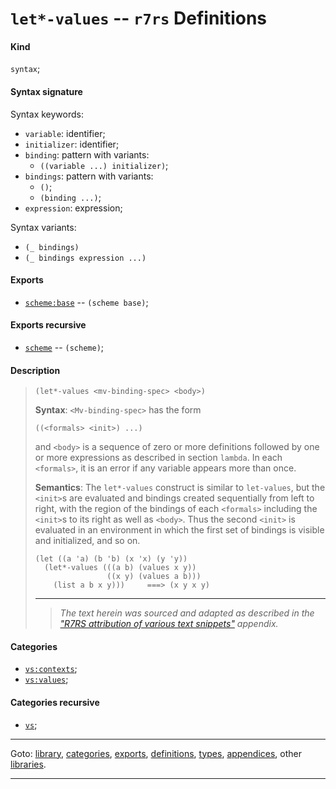 

<a id='definition__r7rs__let_2a_-values'></a>

# `let*-values` -- `r7rs` Definitions


<a id='definition__r7rs__let_2a_-values__kind'></a>

#### Kind

`syntax`;


<a id='definition__r7rs__let_2a_-values__syntax-signature'></a>

#### Syntax signature

Syntax keywords:
 * `variable`: identifier;
 * `initializer`: identifier;
 * `binding`: pattern with variants:
   * `((variable ...) initializer)`;
 * `bindings`: pattern with variants:
   * `()`;
   * `(binding ...)`;
 * `expression`: expression;

Syntax variants:
 * `(_ bindings)`
 * `(_ bindings expression ...)`


<a id='definition__r7rs__let_2a_-values__exports'></a>

#### Exports

 * [`scheme:base`](../../r7rs/exports/scheme_3a_base.md#export__r7rs__scheme_3a_base) -- `(scheme base)`;


<a id='definition__r7rs__let_2a_-values__exports-recursive'></a>

#### Exports recursive

 * [`scheme`](../../r7rs/exports/scheme.md#export__r7rs__scheme) -- `(scheme)`;


<a id='definition__r7rs__let_2a_-values__description'></a>

#### Description

> ````
> (let*-values <mv-binding-spec> <body>)
> ````
> 
> 
> **Syntax**:
> `<Mv-binding-spec>` has the form
> ````
> ((<formals> <init>) ...)
> ````
> and `<body>` is a sequence of zero or more
> definitions followed by one or more expressions as described in section `lambda`.  In each `<formals>`,
> it is an error if any variable appears more than once.
> 
> **Semantics**:
> The `let*-values` construct is similar to `let-values`, but the
> `<init>`s are evaluated and bindings created sequentially from
> left to right, with the region of the bindings of each `<formals>`
> including the `<init>`s to its right as well as `<body>`.  Thus the
> second `<init>` is evaluated in an environment in which the first
> set of bindings is visible and initialized, and so on.
> 
> ````
> (let ((a 'a) (b 'b) (x 'x) (y 'y))
>   (let*-values (((a b) (values x y))
>                 ((x y) (values a b)))
>     (list a b x y)))     ===> (x y x y)
> ````
> 
> 
> ----
> > *The text herein was sourced and adapted as described in the ["R7RS attribution of various text snippets"](../../r7rs/appendices/attribution.md#appendix__r7rs__attribution) appendix.*


<a id='definition__r7rs__let_2a_-values__categories'></a>

#### Categories

 * [`vs:contexts`](../../r7rs/categories/vs_3a_contexts.md#category__r7rs__vs_3a_contexts);
 * [`vs:values`](../../r7rs/categories/vs_3a_values.md#category__r7rs__vs_3a_values);


<a id='definition__r7rs__let_2a_-values__categories-recursive'></a>

#### Categories recursive

 * [`vs`](../../r7rs/categories/vs.md#category__r7rs__vs);

----

Goto: [library](../../r7rs/_index.md#library__r7rs), [categories](../../r7rs/categories/_index.md#toc__r7rs__categories), [exports](../../r7rs/exports/_index.md#toc__r7rs__exports), [definitions](../../r7rs/definitions/_index.md#toc__r7rs__definitions), [types](../../r7rs/types/_index.md#toc__r7rs__types), [appendices](../../r7rs/appendices/_index.md#toc__r7rs__appendices), other [libraries](../../_libraries.md#toc__libraries).

----

